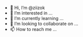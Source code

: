 - 👋 Hi, I’m @ziizok
- 👀 I’m interested in ...
- 🌱 I’m currently learning ...
- 💞️ I’m looking to collaborate on ...
- 📫 How to reach me ...

<!---
ziizok/ziizok is a ✨ special ✨ repository because its `README.md` (this file) appears on your GitHub profile.
You can click the Preview link to take a look at your changes.
--->
